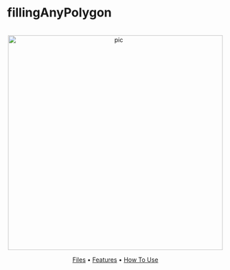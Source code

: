 # fillingAnyPolygon

<p align="center">
  <br>
  <img src="https://i.imgur.com/R2KNjhm.png" alt="pic" width="500">
  <br>
</p>
<p align="center" >
  <a href="#Files">Files</a> •
  <a href="#Features">Features</a> •
  <a href="#how-to-use">How To Use</a> 
</p>
